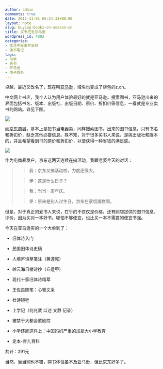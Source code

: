 ```yaml
---
author: admin
comments: true
date: 2011-11-01 09:24:31+00:00
layout: note
slug: buying-books-on-amazon-cn
title: 买书应去亚马逊
wordpress_id: 4892
categories:
- 生活不是条件反射
- 读书笔记
tags:
- 书单
- 买书
- 亚马逊
- 电子商务
---
```


卓越，最近又改名了，现在叫[亚马逊](http://z.cn)，域名也变成了烧包的z.cn。





中文网上书店，我个人认为用户体验最好的就是亚马逊。搜索图书，亚马逊出来的界面包括书名、版本、出版社、出版日期、原价、折扣价等信息，一看就是专业卖书的网站。详见下图。





![](http://media.tumblr.com/tumblr_ltz560N9Eu1qz6vj8.png)





而[京东商城](http://www.jingdong.com)，基本上是把书当电器卖，同样搜索图书，出来的图书信息，只有书名和折扣价，缺乏其他必要信息。殊不知，对于很多买书人来说，是挑出版社和版本的，并且希望看到书的原价和折扣价，以便获得一种省钱的满足感。





![](http://media.tumblr.com/tumblr_ltz5a9eN831qz6vj8.png)





作为电商暴发户，京东这两天连续在搞活动。我跟老婆今天的对话：





<blockquote>
  
> 
> 我：京东又搞活动啦，力度还很大。
> 
> 
  
  
> 
> 伊：这是什么日子？
> 
> 
  
  
> 
> 我：当当一周年庆。
> 
> 
  
  
> 
> 伊：原来是别人过生日，京东在家切蛋糕啊。
> 
> 
</blockquote>





但是，对于真正的爱书人来说，在乎的不仅仅是价格，还有网店提供的图书信息、评价，因为买对一本好书，哪怕不够便宜，也比买一本不需要的便宜书强。





今天在亚马逊买的一个大单到了：







  * 旧体诗入门


  * 民国旧体诗史稿


  * 人境庐诗草笺注（黄遵宪）


  * 岭云海日楼诗抄（丘逢甲）


  * 现代十家旧体诗精萃


  * 王佐良随笔：心智文采


  * 杜诗镜铨


  * 上学记（何兆武 口述 文静 记录）


  * 被禁于大都会歌剧院


  * 小学还能这样上：中国妈妈严重的加拿大小学教育


  * 定本-育儿百科





共计：291元





当然，当当网也不错，购书体验虽不及亚马逊，但比京东好多了。



